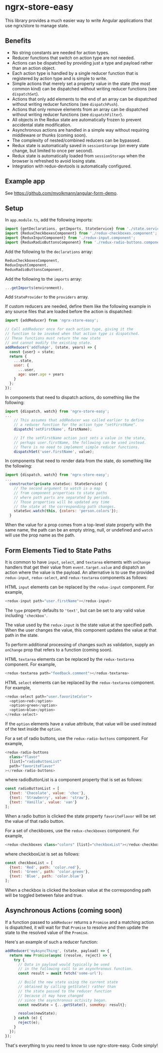 # ngrx-store-easy

This library provides a much easier way to write
Angular applications that use ngrx/store to manage state.

## Benefits

* No string constants are needed for action types.
* Reducer functions that switch on action type are not needed.
* Actions can be dispatched by providing just a type and payload
  rather than an action object.
* Each action type is handled by a single reducer function
  that is registered by action type and is simple to write.
* Simple actions that merely set a property value in the state
  (the most common kind) can be dispatched without writing
  reducer functions (see `dispatchSet`).
* Actions that only add elements to the end of an array
  can be dispatched without writing reducer functions
  (see `dispatchPush`).
* Actions that only remove elements from an array
  can be dispatched without writing reducer functions
  (see `dispatchFilter`).
* All objects in the Redux state are automatically frozen
  to prevent accidental state modification.
* Asynchronous actions are handled in a simple way
  without requiring middleware or thunks (coming soon).
* The complexity of nested/combined reducers can be bypassed.
* Redux state is automatically saved in `sessionStorage`
  (on every state change, but limited to once per second).
* Redux state is automatically loaded from `sessionStorage`
  when the browser is refreshed to avoid losing state.
* Integration with redux-devtools is automatically configured.

## Example app

See https://github.com/mvolkmann/angular-form-demo.

## Setup

In `app.module.ts`, add the following imports:

```js
import {getDeclarations, getImports, StateService} from './state.service';
import {ReduxCheckboxesComponent} from './redux-checkboxes.component';
import {ReduxInputComponent} from './redux-input.component';
import {ReduxRadioButtonsComponent} from './redux-radio-buttons.component';
```

Add the following to the `declarations` array:
```js
ReduxCheckboxesComponent,
ReduxInputComponent,
ReduxRadioButtonsComponent,
```

Add the following to the `imports` array:
```js
...getImports(environment),
```

Add `StateProvider` to the `providers` array.

If custom reducers are needed, define them
like the following example in any source files
that are loaded before the action is dispatched:

```js
import {addReducer} from 'ngrx-store-easy';

// Call addReducer once for each action type, giving it the
// function to be invoked when that action type is dispatched.
// These functions must return the new state
// and cannot modify the existing state.
addReducer('addToAge', (state, years) => {
  const {user} = state;
  return {
    ...state,
    user: {
      ...user,
      age: user.age + years
    }
  };
});
```

In components that need to dispatch actions,
do something like the following:

```js
import {dispatch, watch} from 'ngrx-store-easy';
...
    // This assumes that addReducer was called earlier to define
    // a reducer function for the action type "setFirstName".
    dispatch('setFirstName', firstName);

    // If the setFirstName action just sets a value in the state,
    // perhaps user.firstName, the following can be used instead.
    // There is no need to implement simple reducer functions.
    dispatchSet('user.firstName', value);
```

In components that need to render data from the state,
do something like the following:

```js
import {dispatch, watch} from 'ngrx-store-easy';
...
  constructor(private stateSvc: StateService) {
    // The second argument to watch is a map
    // from component properties to state paths
    // where path parts are separated by periods.
    // Those properties will be updated any time
    // the state at the corresponding path changes.
    stateSvc.watch(this, {colors: 'person.colors'});
  }
```

When the value for a prop comes from a top-level state property
with the same name, the path can be an empty string, null, or
undefined and `watch` will use the prop name as the path.

## Form Elements Tied to State Paths

It is common to have `input`, `select`, and `textarea` elements
with `onChange` handlers that get their value from `event.target.value`
and dispatch an action where the value is the payload.
An alternative is to use the provided `redux-input`, `redux-select`,
and `redux-textarea` components as follows:

HTML `input` elements can be replaced by the `redux-input` component.
For example,
```js
<redux-input path="user.firstName"></redux-input>
```

The `type` property defaults to `'text'`,
but can be set to any valid value including `'checkbox'`.

The value used by the `redux-input` is the state value at the specified path.
When the user changes the value, this component
updates the value at that path in the state.

To perform additional processing of changes such as validation,
supply an `onChange` prop that refers to a function (coming soon).

HTML `textarea` elements can be replaced by the `redux-textarea` component.
For example,
```js
<redux-textarea path="feedback.comment"></redux-textarea>
```

HTML `select` elements can be replaced by the `redux-textarea` component.
For example,
```js
<redux-select path="user.favoriteColor">
  <option>red</option>
  <option>green</option>
  <option>blue</option>
</redux-select>
```
If the `option` elements have a value attribute, that value
will be used instead of the text inside the `option`.

For a set of radio buttons, use the `redux-radio-buttons` component.
For example,
```js
<redux-radio-buttons
  class="flavor"
  [list]="radioButtonList"
  path="favoriteFlavor"
></redux-radio-buttons>
```
where radioButtonList is a component property that is set as follows:
```js
const radioButtonList = [
  {text: 'Chocolate', value: 'choc'},
  {text: 'Strawberry', value: 'straw'},
  {text: 'Vanilla', value: 'van'}
];
```
When a radio button is clicked the state property `favoriteFlavor`
will be set the value of that radio button.

For a set of checkboxes, use the `redux-checkboxes` component.
For example,
```js
<redux-checkboxes class="colors" [list]="checkboxList"></redux-checkboxes>
```
where checkboxList is set as follows:
```js
const checkboxList = [
  {text: 'Red', path: 'color.red'},
  {text: 'Green', path: 'color.green'},
  {text: 'Blue', path: 'color.blue'}
];
```
When a checkbox is clicked the boolean value at the corresponding path
will be toggled between false and true.

## Asynchronous Actions (coming soon)

If a function passed to `addReducer` returns a `Promise`
and a matching action is dispatched,
it will wait for that `Promise` to resolve and then
update the state to the resolved value of the `Promise`.

Here's an example of such a reducer function:
```js
addReducer('myAsyncThing', (state, payload) => {
  return new Promise(async (resolve, reject) => {
    try {
      // Data in payload would typically be used
      // in the following call to an asynchronous function.
      const result = await fetch('some-url');

      // Build the new state using the current state
      // obtained by calling getState() rather than
      // the state passed to the reducer function
      // because it may have changed
      // since the asynchronous activity began.
      const newState = {...getState(), someKey: result};

      resolve(newState);
    } catch (e) {
      reject(e);
    }
  });
});
```

That's everything to you need to know to use ngrx-store-easy.
Code simply!
